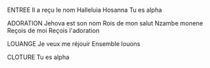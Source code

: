 ENTREE
Il a reçu le nom
Halleluia Hosanna
Tu es alpha

ADORATION
Jehova est son nom
Rois de mon salut
Nzambe monene
Reçois de moi
Reçois l'adoration

LOUANGE
Je veux me réjouir
Ensemble louons

CLOTURE
Tu es alpha
